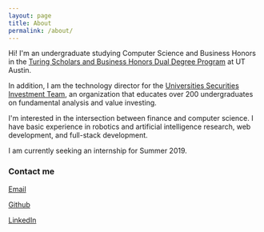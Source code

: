 ```yaml
---
layout: page
title: About
permalink: /about/
---
```


Hi! I'm an undergraduate studying Computer Science and Business Honors in the [Turing Scholars and Business Honors Dual Degree Program](http://csb.utexas.edu) at UT Austin.

In addition, I am the technology director for the [Universities Securities Investment Team](https://www.texasusit.org), an organization that educates over 200 undergraduates on fundamental analysis and value investing.

I'm interested in the intersection between finance and computer science. I have basic experience in robotics and artificial intelligence research, web development, and full-stack development.

I am currently seeking an internship for Summer 2019.

### Contact me

[Email](mailto:jesshuang513@gmail.com)

[Github](https://github.com/jessicahuang513/)

[LinkedIn](linkedin.com/in/jessica-huang-cs)